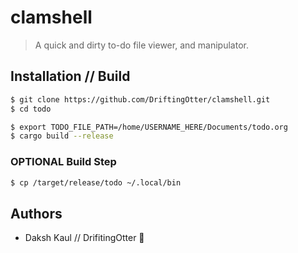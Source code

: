# clamshell

> A quick and dirty to-do file viewer, and manipulator. 

## Installation // Build 

```zsh
$ git clone https://github.com/DriftingOtter/clamshell.git
$ cd todo
```

```zsh
$ export TODO_FILE_PATH=/home/USERNAME_HERE/Documents/todo.org
$ cargo build --release
```

### **__OPTIONAL__** Build Step

```zsh
$ cp /target/release/todo ~/.local/bin 
```

## Authors

- Daksh Kaul // DrifitingOtter 🦦
